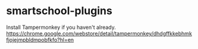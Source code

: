 # smartschool-plugins
Install Tampermonkey if you haven't already.
https://chrome.google.com/webstore/detail/tampermonkey/dhdgffkkebhmkfjojejmpbldmpobfkfo?hl=en
